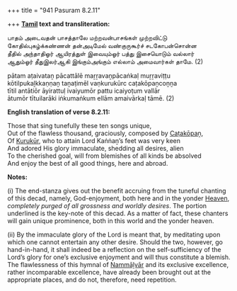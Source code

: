 +++
title = "941 Pasuram 8.2.11"

+++
**[Tamil](/definition/tamil#history "show Tamil definitions") text and transliteration:**

பாதம் அடைவதன் பாசத்தாலே மற்றவன்பாசங்கள் முற்றவிட்டு  
கோதில்புகழ்க்கண்ணன் தன்அடிமேல் வண்குருகூர்ச் சடகோபன்சொன்ன  
தீதில் அந்தாதிஓர் ஆயிரத்துள் இவையும்ஓர் பத்து இசையொடும் வல்லார்  
ஆதும்ஓர் தீதுஇலர்ஆகி இங்கும்அங்கும் எல்லாம் அமைவார்கள் தாமே. (2)

pātam aṭaivataṉ pācattālē maṟṟavaṉpācaṅkaḷ muṟṟaviṭṭu  
kōtilpukaḻkkaṇṇaṉ taṉaṭimēl vaṇkurukūrc caṭakōpaṉcoṉṉa  
tītil antātiōr āyirattuḷ ivaiyumōr pattu icaiyoṭum vallār  
ātumōr tītuilarāki iṅkumaṅkum ellām amaivārkaḷ tāmē. (2)

**English translation of verse 8.2.11:**

Those that sing tunefully these ten songs unique,  
Out of the flawless thousand, graciously, composed by [Caṭakōpaṉ](/definition/catakopan#vaishnavism "show Caṭakōpaṉ definitions"),  
Of [Kurukūr](/definition/kurukur#vaishnavism "show Kurukūr definitions"), who to attain Lord Kaṅṅaṉ’s feet was very keen  
And adored His glory immaculate, shedding all desires, alien  
To the cherished goal, will from blemishes of all kinds be absolved  
And enjoy the best of all good things, here and abroad.

**Notes:**

\(i\) The end-stanza gives out the benefit accruing from the tuneful chanting of this decad, namely, God-enjoyment, both here and in the yonder [Heaven](/definition/heaven#history "show Heaven definitions"), *completely purged of all grossness and worldly desires*. The portion underlined is the key-note of this decad. As a matter of fact, these chanters will gain unique prominence, both in this world and the yonder heaven.

\(ii\) By the immaculate glory of the Lord is meant that, by meditating upon which one cannot entertain any other desire. Should the two, however, go hand-in-hand, it shall indeed be a reflection on the self-sufficiency of the Lord’s glory for one’s exclusive enjoyment and will thus constitute a blemish. The flawlessness of this hymnal of [Nammāḻvār](/definition/nammalvar#vaishnavism "show Nammāḻvār definitions") and its exclusive excellence, rather incomparable excellence, have already been brought out at the appropriate places, and do not, therefore, need repetition.


